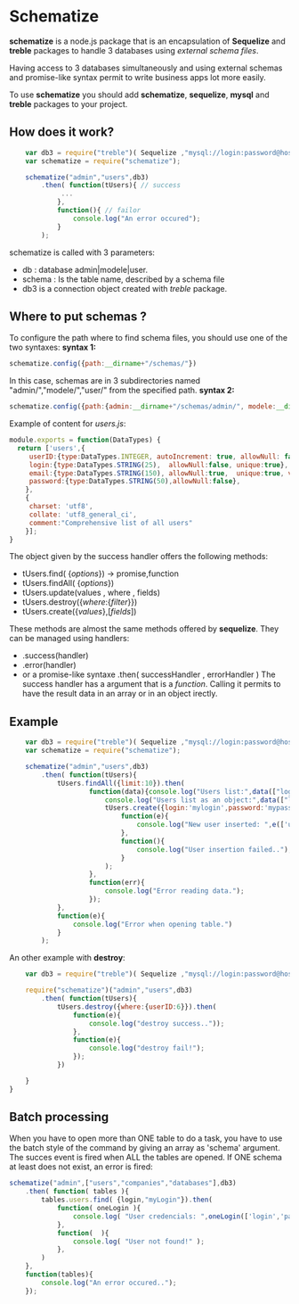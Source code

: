 # Schematize #

**schematize** is a node.js package that is an encapsulation of **Sequelize** and **treble** packages to handle 3 databases using *external schema files*. 

Having access to 3 databases simultaneously and using external schemas and promise-like syntax permit to write business apps lot more easily.

To use **schematize** you should add **schematize**, **sequelize**, **mysql** and **treble** packages to your project.

## How does it work? ##
```javascript
    var db3 = require("treble")( Sequelize ,"mysql://login:password@host:port/webase");
    var schematize = require("schematize");

    schematize("admin","users",db3)
        .then( function(tUsers){ // success
             ...
            },
            function(){ // failor
                console.log("An error occured");
            }
        );
```

schematize is called with 3 parameters:
* db : database admin|modele|user.
* schema : Is the table name, described by a schema file
* db3 is a connection object created with *treble* package.

## Where to put schemas ? ##
To configure the path where to find schema files, you should use one of the two syntaxes:
**syntax 1:**
```javascript
schematize.config({path:__dirname+"/schemas/"})
```
In this case, schemas are in 3 subdirectories named "admin/","modele/","user/" from the specified path.
**syntax 2:**
```javascript
schematize.config({path:{admin:__dirname+"/schemas/admin/", modele:__dirname+"/schemas/modele/",user:__dirname+"/schemas/user/"})
```

Example of content for _users.js_:
```javascript
module.exports = function(DataTypes) {
  return ['users',{
     userID:{type:DataTypes.INTEGER, autoIncrement: true, allowNull: false, primaryKey:true},
     login:{type:DataTypes.STRING(25),  allowNull:false, unique:true},
     email:{type:DataTypes.STRING(150), allowNull:true,  unique:true, validate:{isEmail:true}},
     password:{type:DataTypes.STRING(50),allowNull:false},
    },
    {
     charset: 'utf8',
     collate: 'utf8_general_ci',
     comment:"Comprehensive list of all users"
    }];
}
```

The object given by the success handler offers the following methods:
 * tUsers.find( {*options*}) -> promise,function
 * tUsers.findAll( {*options*})
 * tUsers.update(values , where , fields)
 * tUsers.destroy({*where*:{*filter*}})
 * tUsers.create({*values*},[*fields*])

These methods are almost the same methods offered by **sequelize**. They can be managed using handlers:
 * .success(handler)
 * .error(handler)
 * or a promise-like syntaxe .then( successHandler , errorHandler )
The success handler has a argument that is a _function_. Calling it permits to have the result data in an array or in an object irectly.

## Example ##
```javascript
    var db3 = require("treble")( Sequelize ,"mysql://login:password@host:port/webase");
    var schematize = require("schematize");

    schematize("admin","users",db3)
        .then( function(tUsers){
            tUsers.findAll({limit:10}).then(
                    function(data){console.log("Users list:",data(["login","email"]));
                        console.log("Users list as an object:",data(["login","email"],"login"));
                        tUsers.create({login:'mylogin',password:'mypassword',email:'me@domain.com'},['login','password','email']).then(
                            function(e){ 
                                console.log("New user inserted: ",e(['userID','login','password','email']));
                            },
                            function(){
                                console.log("User insertion failed..");
                            }
                        );
                    },
                    function(err){
                        console.log("Error reading data.");
                    });
            },
            function(e){
                console.log("Error when opening table.")
            }
        );

```
An other example with **destroy**:
```javascript
    var db3 = require("treble")( Sequelize ,"mysql://login:password@host:port/webase");

    require("schematize")("admin","users",db3)
        .then( function(tUsers){
            tUsers.destroy({where:{userID:6}}).then(
                function(e){
                    console.log("destroy success.."));
                },
                function(e){
                    console.log("destroy fail!");
                });
            })

    }
}

```
## Batch processing ##
When you have to open more than ONE table to do a task, you have to use the batch style of the command by giving an array as 'schema' argument. The succes event is fired when ALL the tables are opened. If ONE schema at least does not exist, an error is fired:
```javascript
schematize("admin",["users","companies","databases"],db3)
    .then( function( tables ){
        tables.users.find( {login,"myLogin"}).then(
            function( oneLogin ){
                console.log( "User credencials: ",oneLogin(['login','password','email']) );
            },
            function(  ){
                console.log( "User not found!" );
            },
        )
    },
    function(tables){
        console.log("An error occured..");
    });
```
